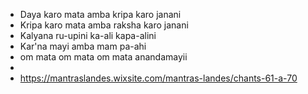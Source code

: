 - Daya karo mata amba kripa karo janani
- Kripa karo mata amba raksha karo janani
- Kalyana ru-upini ka-ali kapa-alini
- Kar'na mayi amba mam pa-ahi
- om mata om mata om mata anandamayii
-
- https://mantraslandes.wixsite.com/mantras-landes/chants-61-a-70
